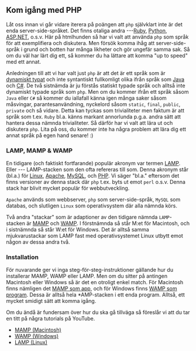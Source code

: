 ## Kom igång med PHP

Låt oss innan vi går vidare iterera på poängen att `php` självklart inte är det enda server-side-språket. Det finns otaliga andra ---[Ruby][0], [Python][1], [ASP.NET][2], o.s.v. Här på htmlhunden så har vi valt att använda `php` som språk för att exemplifiera och diskutera. Men försök komma ihåg att server-side-språk i grund och botten har många likheter och gör ungefär samma sak. Så om du väl har lärt dig ett, så kommer du ha lättare att komma "up to speed" med ett annat.

Anledningen till att vi har valt just `php` är att det är ett språk som är [dynamiskt typat][3] och inte syntantiskt fullkomligt olika ifrån språk som [Java][4] och [C\#][5]. De två sistnämda är ju förstås statiskt typade språk och alltså inte dynamiskt typade språk som `php`. Men om du kommer ifrån ett språk såsom `Java` eller `C#` så kommer du iallafall känna igen många saker såsom måsvingar, parantesanvändning, nyckelord såsom `static`, `final`, `public`, `private` och så vidare. Detta kan tyckas som trivialiteter men faktum är att språk som t.ex. `Ruby` bl.a. känns markant annorlunda p.g.a. andra sätt att hantera dessa nämnda trivialiteter. Så därför har vi valt att lära ut och diskutera `php`. Lita på oss, du kommer inte ha några problem att lära dig ett annat språk på egen hand senare! :)

### LAMP, MAMP & WAMP

En tidigare (och faktiskt fortfarande) populär akronym var termen [LAMP][6]. Eller --- LAMP-stacken som den ofta refereras till som. Denna akronym står (bl.a.) för [Linux][7], [Apache][8], [MySQL][9], och [PHP][10]. Vi säger "bl.a." eftersom det finns versioner av denna stack där `php` t.ex. byts ut emot `perl` o.s.v. Denna stack har blivit mycket populär för webbutveckling.

`Apache` används som webbserver, `php` som server-side-språk, `MySQL` som databas, och slutligen `Linux` som operativsystem där alla nämnda körs.

Två andra "stackar" som är adaptioner av den tidigare nämnda `LAMP`-stacken är [MAMP][11] och [WAMP][6]. I förstnämnda så står M:et för Macintosh, och i sistnämnda så står W:et för Windows. Det är alltså samma mjukvarustackar som LAMP fast med operativsystemet Linux utbytt emot någon av dessa andra två.

### Installation

För nuvarande ger vi inga steg-för-steg-instruktioner gällande hur du installerar MAMP, WAMP eller LAMP. Men om du sitter på antingen Macintosh eller Windows så är det en otroligt enkel match. För Macintosh finns nämligen det [MAMP som app][12], och för Windows finns [WAMP som program][13]. Dessa är alltså hela \*AMP-stacken i ett enda program. Alltså, ett mycket smidigt sätt att komma igång.

Om du ändå är fundersam över hur du ska gå tillväga så föreslår vi att du tar en titt på några tutorials på YouTube.

* [MAMP (Macintosh)][14]
* [WAMP (Windows)][15]
* [LAMP (Linux)][16]

[0]: http://en.wikipedia.org/wiki/Ruby_(programming_language)
[1]: http://en.wikipedia.org/wiki/Python_(programming_language)
[2]: http://en.wikipedia.org/wiki/ASP.NET
[3]: http://en.wikipedia.org/wiki/Type_system#Dynamic_type-checking_and_runtime_type_information
[4]: http://en.wikipedia.org/wiki/Java_(programming_language)
[5]: http://en.wikipedia.org/wiki/C_Sharp_(programming_language)
[6]: http://en.wikipedia.org/wiki/WAMP#Variants_and_equivalents_on_other_platforms
[7]: http://en.wikipedia.org/wiki/Linux
[8]: http://en.wikipedia.org/wiki/Apache_HTTP_Server
[9]: http://en.wikipedia.org/wiki/MySQL
[10]: http://en.wikipedia.org/wiki/PHP
[11]: http://en.wikipedia.org/wiki/MAMP
[12]: https://www.mamp.info/en/
[13]: http://www.wampserver.com/en/
[14]: http://www.youtube.com/results?search_query=mamp
[15]: http://www.youtube.com/results?search_query=wamp
[16]: http://www.youtube.com/results?search_query=lamp+linux